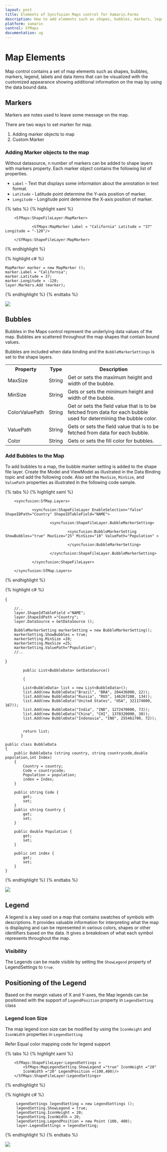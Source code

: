 ```yaml
---
layout: post
title: Elements of Syncfusion Maps control for Xamarin.Forms 
description: How to add elements such as shapes, bubbles, markers, legend, labels and etc., in Maps control
platform: xamarin
control: SfMaps
documentation: ug
---
```


# Map Elements

Map control contains a set of map elements such as shapes, bubbles, markers, legend, labels and data items that can be visualized with the customized appearance showing additional information on the map by using the data bound data.

## Markers

Markers are notes used to leave some message on the map.

There are two ways to set marker for map.

1. Adding marker objects to map
2. Custom Marker

### Adding Marker objects to the map

Without datasource, n number of markers can be added to shape layers with markers property. Each marker object contains the following list of properties.

* `Label` - Text that displays some information about the annotation in text format.
* `Latitude` - Latitude point determine the Y-axis position of marker.
* `Longitude` - Longitude point determine the X-axis position of marker.

{% tabs %}
{% highlight xaml %}
                                                    
        <SfMaps:ShapeFileLayer:MapMarker>
                
                <SfMaps:MapMarker Label = "California" Latitude = "37" Longitude = "-120"/>                
                    
        </SfMaps:ShapeFileLayer:MapMarker>
                               	      

{% endhighlight %}

{% highlight c# %}

    MapMarker marker = new MapMarker ();
    marker.Label = "California";
    marker.Latitude = 37;
    marker.Longitude = -120;
    layer.Markers.Add (marker);

{% endhighlight %}
{% endtabs %}

![](Images/Markers.png)  


## Bubbles

Bubbles in the Maps control represent the underlying data values of the map. Bubbles are scattered throughout the map shapes that contain bound values.

Bubbles are included when data binding and the `BubbleMarkerSettings` is set to the shape layers. 


<table>
<tr>
<th>
Property</th><th>
Type</th><th>
Description</th></tr>
<tr>
<td>
MaxSize</td><td>
String</td><td>
Get or sets the maximum height and width of the bubble.</td></tr>
<tr>
<td>
MinSize</td><td>
String</td><td>
Gets or sets the minimum height and width of the bubble.</td></tr>
<tr>
<td>
ColorValuePath</td><td>
String</td><td>
Get or sets the field value that is to be fetched from data for each bubble used for determining the bubble color.</td></tr>
<tr>
<td>
ValuePath</td><td>
String</td><td>
Gets or sets the field value that is to be fetched from data for each bubble.</td></tr>

<td>
Color</td><td>
String</td><td>
Gets or sets the fill color for bubbles.</td></tr>

</table>

### Add Bubbles to the Map

To add bubbles to a map, the bubble marker setting is added to the shape file layer. Create the Model and ViewModel as illustrated in the Data Binding topic and add the following code. Also set the `MaxSize`, `MinSize`, and `ValuePath` properties as illustrated in the following code sample.

{% tabs %}
{% highlight xaml %}        

        <syncfusion:SfMap.Layers>

                <syncfusion:ShapeFileLayer EnableSelection="false" ShapeIDPath="Country" ShapeIDTableField="NAME">

                        <syncfusion:ShapeFileLayer.BubbleMarkerSetting>
                        
                                <syncfusion:BubbleMarkerSetting ShowBubbles="true" MaxSize="25" MinSize="10" ValuePath="Population" >

                                </syncfusion:BubbleMarkerSetting>

                        </syncfusion:ShapeFileLayer.BubbleMarkerSetting>                  

                </syncfusion:ShapeFileLayer>

        </syncfusion:SfMap.Layers>                                       
 

{% endhighlight %}

{% highlight c# %}

{
        
        //..
        layer.ShapeIdTableField ="NAME";
        layer.ShapeIdPath ="Country";
        layer.DataSource = GetDataSource ();

        BubbleMarkerSetting markerSetting = new BubbleMarkerSetting();
        markerSetting.ShowBubbles = true;
        markerSetting.MinSize =10;
        markerSetting.MaxSize =25;
        markerSetting.ValuePath="Population";
        //..
}


            public List<BubbleData> GetDataSource()
            
            {
            
            List<BubbleData> list = new List<BubbleData>();
            list.Add(new BubbleData("Brazil", "BRA", 204436000, 22));
            list.Add(new BubbleData("Russia", "RUS", 146267288, 134));
            list.Add(new BubbleData("United States", "USA", 321174000, 167));
            list.Add(new BubbleData("India", "IND", 1272470000, 73));
            list.Add(new BubbleData("China", "CHI", 1370320000, 30));
            list.Add(new BubbleData("Indonasia", "INO", 255461700, 72));


            return list;
           }

    public class BubbleData
	{
		public BubbleData (string country, string countrycode,double population,int Index)
		{
			Country = country;
			Code = countrycode;
			Population = population;
			index = Index;
		}

		public string Code {
			get;
			set;
		}
		public string Country {
			get;
			set;
		}

		public double Population {
			get;
			set;
		}

		public int index {
			get;
			set;
		}
	}



{% endhighlight %}
{% endtabs %}

![](Images/Bubbles.png)  

## Legend

A legend is a key used on a map that contains swatches of symbols with descriptions. It provides valuable information for interpreting what the map is displaying and can be represented in various colors, shapes or other identifiers based on the data. It gives a breakdown of what each symbol represents throughout the map.

### Visibility

The Legends can be made visible by setting the `ShowLegend` property of LegendSettings to `true`.

## Positioning of the Legend

Based on the margin values of X and Y-axes, the Map legends can be positioned with the support of `LegendPosition` property in `LegendSetting` class

### Legend Icon Size

The map legend icon size can be modified by using the `IconHeight` and `IconWidth` properties in `LegendSetting`

Refer Equal color mapping code for legend support

{% tabs %}
{% highlight xaml %}
        
        <SfMaps:ShapeFileLayer:LegendSettings >
            <SfMaps:MapLegendSetting ShowLegend ="true" IconHeight ="20" 
            IconWidth ="20" LegendPosition =(100,400)/>
        </SfMaps:ShapeFileLayer:LegendSettings>      

{% endhighlight %}

{% highlight c# %}

         LegendSettings legendSetting = new LegendSettings ();
         legendSetting.ShowLegend = true;
         legendSetting.IconHeight = 20;
         legendSetting.IconWidth = 20;
         legendSetting.LegendPosition = new Point (100, 400);
         layer.LegendSettings = legendSetting;


{% endhighlight %}
{% endtabs %}

![](Images/Legends.png)  